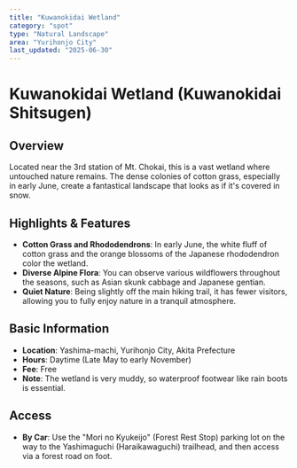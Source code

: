 ```yaml
---
title: "Kuwanokidai Wetland"
category: "spot"
type: "Natural Landscape"
area: "Yurihonjo City"
last_updated: "2025-06-30"
---
```


# Kuwanokidai Wetland (Kuwanokidai Shitsugen)

## Overview
Located near the 3rd station of Mt. Chokai, this is a vast wetland where untouched nature remains. The dense colonies of cotton grass, especially in early June, create a fantastical landscape that looks as if it's covered in snow.

## Highlights & Features
- **Cotton Grass and Rhododendrons**: In early June, the white fluff of cotton grass and the orange blossoms of the Japanese rhododendron color the wetland.
- **Diverse Alpine Flora**: You can observe various wildflowers throughout the seasons, such as Asian skunk cabbage and Japanese gentian.
- **Quiet Nature**: Being slightly off the main hiking trail, it has fewer visitors, allowing you to fully enjoy nature in a tranquil atmosphere.

## Basic Information
- **Location**: Yashima-machi, Yurihonjo City, Akita Prefecture
- **Hours**: Daytime (Late May to early November)
- **Fee**: Free
- **Note**: The wetland is very muddy, so waterproof footwear like rain boots is essential.

## Access
- **By Car**: Use the "Mori no Kyukeijo" (Forest Rest Stop) parking lot on the way to the Yashimaguchi (Haraikawaguchi) trailhead, and then access via a forest road on foot.
